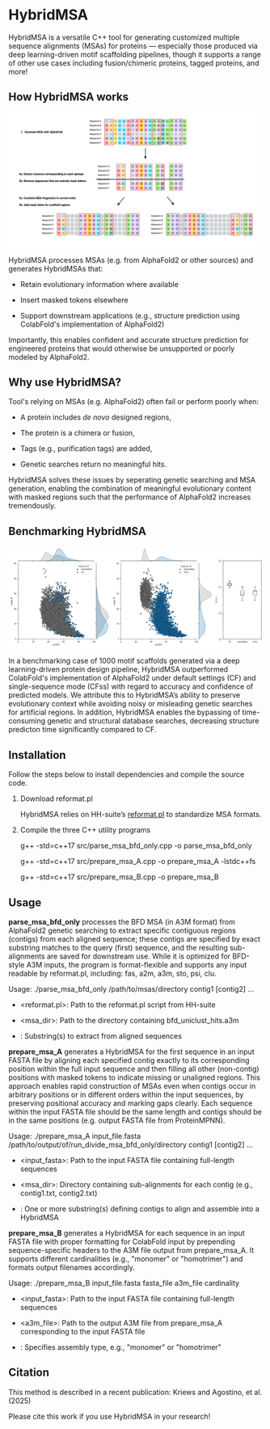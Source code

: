 # HybridMSA

HybridMSA is a versatile C++ tool for generating customized multiple sequence alignments (MSAs) for proteins — especially those produced via deep learning-driven motif scaffolding pipelines, though it supports a range of other use cases including fusion/chimeric proteins, tagged proteins, and more!

## How HybridMSA works

![HybridMSA](assets/HybridMSA.png)

HybridMSA processes MSAs (e.g. from AlphaFold2 or other sources) and generates HybridMSAs that:

- Retain evolutionary information where available

- Insert masked tokens elsewhere

- Support downstream applications (e.g., structure prediction using ColabFold's implementation of AlphaFold2)

Importantly, this enables confident and accurate structure prediction for engineered proteins that would otherwise be unsupported or poorly modeled by AlphaFold2.

## Why use HybridMSA?

Tool's relying on MSAs (e.g. AlphaFold2) often fail or perform poorly when:

- A protein includes *de novo* designed regions,

- The protein is a chimera or fusion,

- Tags (e.g., purification tags) are added,

- Genetic searches return no meaningful hits.

HybridMSA solves these issues by seperating genetic searching and MSA generation, enabling the combination of meaningful evolutionary content with masked regions such that the performance of AlphaFold2 increases tremendously.

## Benchmarking HybridMSA

![HybridMSA](assets/Benchmarking.png)

In a benchmarking case of 1000 motif scaffolds generated via a deep learning-driven protein design pipeline, HybridMSA outperformed ColabFold's implementation of AlphaFold2 under default settings (CF) and single-sequence mode (CFss) with regard to accuracy and confidence of predicted models. We attribute this to HybridMSA’s ability to preserve evolutionary context while avoiding  noisy or misleading genetic searches for artificial regions. In addition, HybridMSA  enables the bypassing of time-consuming genetic and structural database searches, decreasing structure predicton time significantly compared to CF.

## Installation
Follow the steps below to install dependencies and compile the source code.

1. Download reformat.pl

	HybridMSA relies on HH-suite’s [reformat.pl](https://github.com/soedinglab/hh-suite/blob/master/scripts/reformat.pl) to standardize MSA formats.

2. Compile the three C++ utility programs

	g++ -std=c++17 src/parse_msa_bfd_only.cpp -o parse_msa_bfd_only

	g++ -std=c++17 src/prepare_msa_A.cpp -o prepare_msa_A -lstdc++fs

	g++ -std=c++17 src/prepare_msa_B.cpp -o prepare_msa_B

## Usage

**parse_msa_bfd_only** processes the BFD MSA (in A3M format) from AlphaFold2 genetic searching to extract specific contiguous regions (contigs) from each aligned sequence; these contigs are specified by exact substring matches to the query (first) sequence, and the resulting sub-alignments are saved for downstream use. While it is optimized for BFD-style A3M inputs, the program is format-flexible and supports any input readable by reformat.pl, including: fas, a2m, a3m, sto, psi, clu.

Usage: ./parse_msa_bfd_only /path/to/msas/directory contig1 [contig2] ...

- <reformat.pl>: Path to the reformat.pl script from HH-suite

- <msa_dir>: Path to the directory containing bfd_uniclust_hits.a3m

- <contigX>: Substring(s) to extract from aligned sequences

**prepare_msa_A** generates a HybridMSA for the first sequence in an input FASTA file by aligning each specified contig exactly to its corresponding position within the full input sequence and then filling all other (non-contig) positions with masked tokens to indicate missing or unaligned regions. This approach enables rapid construction of MSAs even when contigs occur in arbitrary positions or in different orders within the input sequences, by preserving positional accuracy and marking gaps clearly. Each sequence within the input FASTA file should be the same length and contigs should be in the same positions (e.g. output FASTA file from ProteinMPNN).

Usage: ./prepare_msa_A input_file.fasta /path/to/output/of/run_divide_msa_bfd_only/directory contig1 [contig2] ...

- <input_fasta>: Path to the input FASTA file containing full-length sequences

- <msa_dir>: Directory containing sub-alignments for each contig (e.g., contig1.txt, contig2.txt)

- <contigX>: One or more substring(s) defining contigs to align and assemble into a HybridMSA

**prepare_msa_B** generates a HybridMSA for each sequence in an input FASTA file with proper formatting for ColabFold input by prepending sequence-specific headers to the A3M file output from prepare_msa_A. It supports different cardinalities (e.g., "monomer" or "homotrimer") and formats output filenames accordingly.

Usage: ./prepare_msa_B input_file.fasta fasta_file a3m_file cardinality

- <input_fasta>: Path to the input FASTA file containing full-length sequences

- <a3m_file>: Path to the output A3M file from prepare_msa_A corresponding to the input FASTA file

- <cardinality>: Specifies assembly type, e.g., "monomer" or "homotrimer"

## Citation
This method is described in a recent publication: Kriews and Agostino, et al. (2025)

Please cite this work if you use HybridMSA in your research!
